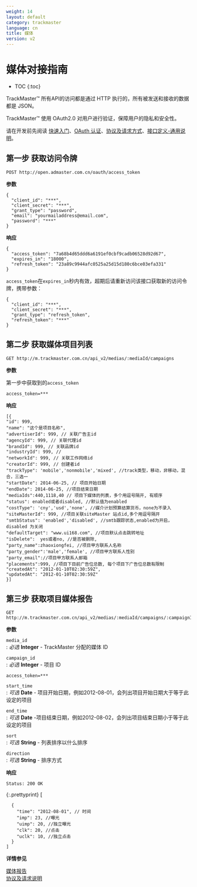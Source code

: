```yaml
---
weight: 14
layout: default
category: trackmaster
language: cn
title: 媒体
version: v2
---
```



# 媒体对接指南

* TOC
{:toc}


TrackMaster™ 所有API的访问都是通过 HTTP 执行的，所有被发送和接收的数据都是 JSON。

TrackMaster™ 使用 OAuth2.0 对用户进行验证，保障用户的隐私和安全性。

请在开发前先阅读 [快速入门](http://dev.admaster.com.cn/doc/openmaster/v1/cn/get_started.html)、[OAuth 认证](http://dev.admaster.com.cn/doc/openmaster/v1/cn/oauth.html)、[协议及请求方式](http://dev.admaster.com.cn/doc/openmaster/v1/cn/verbs.html)、[接口定义-通用说明](http://dev.admaster.com.cn/doc/openmaster/v1/cn/common.html)。


## 第一步 获取访问令牌

    POST http://open.admaster.com.cn/oauth/access_token

**参数**

    {
      "client_id": "***",
      "client_secret": "***",
      "grant_type": "password",
      "email": "yourmailaddress@email.com",
      "password": "***"
    }

**响应**

    {
      "access_token": "7a68b4d65ddd6a6191ef0cbf9cadb06528d92d67",
      "expires_in": "18000",
      "refresh_token": "23a89c9944afc0525a25d15d180c6bce03efa331"
    }

`access_token`在`expires_in`秒内有效，超期后请重新访问该接口获取新的访问令牌，携带参数：

    {
      "client_id": "***",
      "client_secret": "***",
      "grant_type": "refresh_token",
      "refresh_token": "***"
    }


## 第二步 获取媒体项目列表

    GET http://m.trackmaster.com.cn/api_v2/medias/:mediaId/campaigns

**参数**

第一步中获取到的`access_token`

    access_token=***

**响应**

    [{ 
    "id": 999,
    "name": "这个是项目名称",
    "advertiserId": 999, // 关联广告主id
    "agencyId": 999, // 关联代理id
    "brandId": 999, // 关联品牌id
    "industryId": 999, //
    "networkId": 999, // 关联工作网络id
    "creatorId": 999, // 创建者id
    "trackType": 'mobile','nonmobile','mixed', //track类型，移动，非移动，混合，三选一
    "startDate": 2014-06-25, // 项目开始日期
    "endDate": 2014-06-25, //项目结束日期
    "mediaIds":440,1118,40 // 项目下媒体的列表，多个用逗号隔开, 有顺序
    "status": enabled或者disabled, //默认值为enabled
    "costType": 'cny','usd','none', //媒介计划预算结算货币，none为不录入
    "siteMasterId": 999, //项目关联siteMaster 站点id,多个用逗号隔开
    "smtbStatus": 'enabled','disabled', //smtb跟踪状态,enabled为开启，disabled 为关闭
    "defaultTarget": "www.ui168.com", //项目默认点击跳转地址
    "isDelete":  yes或者no, //是否被删除,
    "party_name":zhaoxiongfei, //项目甲方联系人名称
    "party_gender":'male','female', //项目甲方联系人性别
    "party_email"://项目甲方联系人邮箱
    "placements":999, //项目下目前广告位总数, 每个项目下广告位总数有限制
    "createdAt": "2012-01-10T02:30:59Z",
    "updatedAt": "2012-01-10T02:30:59Z"
    }]


## 第三步 获取项目媒体报告

    GET http://m.trackmaster.com.cn/api_v2/medias/:mediaId/campaigns/:campaignId/reports/basics

**参数**

`media_id`   
: _必选_ **Integer** - TrackMaster 分配的媒体 ID

`campaign_id`    
: _必选_ **Integer** - 项目 ID

`access_token=***`     

`start_time`    
: _可选_ **Date** - 项目开始日期，例如2012-08-01，会列出项目开始日期大于等于此设定的项目
    
`end_time`     
: _可选_ **Date** -项目结束日期，例如2012-08-02，会列出项目结束日期小于等于此设定的项目
    
`sort`    
: _可选_ **String** - 列表排序以什么排序

`direction`    
: _可选_ **String** - 排序方式


**响应**

    Status: 200 OK

{:.prettyprint}
    [

      {
        "time": "2012-08-01", // 时间
        "imp": 23, //曝光
        "uimp": 20, //独立曝光
        "clk": 20, //点击
        "uclk": 10, //独立点击
      }
    ]



**详情参见**

[媒体报告](/doc/trackmaster/v1/cn/media_report.html)   
[协议及请求说明](/doc/openmaster/v1/cn/verbs.html)

